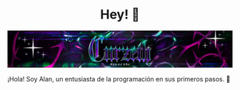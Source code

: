 <div align="center">
<h1 align="center">Hey! 👋</h1>
</div>
<img src="https://raw.githubusercontent.com/Curzeth/Curzeth/main/Banner.jpg">
<p>¡Hola! Soy Alan, un entusiasta de la programación en sus primeros pasos. 🚀</p>
<script src="https://tryhackme.com/badge/3475442"></script>
